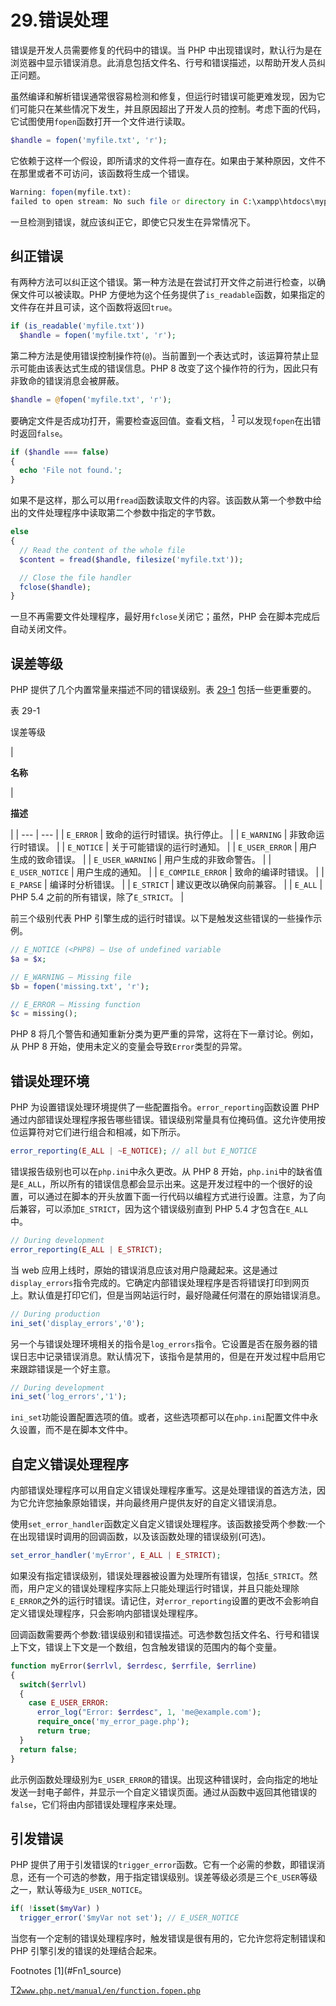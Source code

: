 # 29.错误处理

错误是开发人员需要修复的代码中的错误。当 PHP 中出现错误时，默认行为是在浏览器中显示错误消息。此消息包括文件名、行号和错误描述，以帮助开发人员纠正问题。

虽然编译和解析错误通常很容易检测和修复，但运行时错误可能更难发现，因为它们可能只在某些情况下发生，并且原因超出了开发人员的控制。考虑下面的代码，它试图使用`fopen`函数打开一个文件进行读取。

```php
$handle = fopen('myfile.txt', 'r');

```

它依赖于这样一个假设，即所请求的文件将一直存在。如果由于某种原因，文件不在那里或者不可访问，该函数将生成一个错误。

```php
Warning: fopen(myfile.txt):
failed to open stream: No such file or directory in C:\xampp\htdocs\mypage.php on line 2

```

一旦检测到错误，就应该纠正它，即使它只发生在异常情况下。

## 纠正错误

有两种方法可以纠正这个错误。第一种方法是在尝试打开文件之前进行检查，以确保文件可以被读取。PHP 方便地为这个任务提供了`is_readable`函数，如果指定的文件存在并且可读，这个函数将返回`true`。

```php
if (is_readable('myfile.txt'))
  $handle = fopen('myfile.txt', 'r');

```

第二种方法是使用错误控制操作符(`@`)。当前置到一个表达式时，该运算符禁止显示可能由该表达式生成的错误信息。PHP 8 改变了这个操作符的行为，因此只有非致命的错误消息会被屏蔽。

```php
$handle = @fopen('myfile.txt', 'r');

```

要确定文件是否成功打开，需要检查返回值。查看文档， <sup>[1](#Fn1)</sup> 可以发现`fopen`在出错时返回`false`。

```php
if ($handle === false)
{
  echo 'File not found.';
}

```

如果不是这样，那么可以用`fread`函数读取文件的内容。该函数从第一个参数中给出的文件处理程序中读取第二个参数中指定的字节数。

```php
else
{
  // Read the content of the whole file
  $content = fread($handle, filesize('myfile.txt'));

  // Close the file handler
  fclose($handle);
}

```

一旦不再需要文件处理程序，最好用`fclose`关闭它；虽然，PHP 会在脚本完成后自动关闭文件。

## 误差等级

PHP 提供了几个内置常量来描述不同的错误级别。表 [29-1](#Tab1) 包括一些更重要的。

表 29-1

误差等级

<colgroup><col class="tcol1 align-left"> <col class="tcol2 align-left"></colgroup> 
| 

**名称**

 | 

**描述**

 |
| --- | --- |
| `E_ERROR` | 致命的运行时错误。执行停止。 |
| `E_WARNING` | 非致命运行时错误。 |
| `E_NOTICE` | 关于可能错误的运行时通知。 |
| `E_USER_ERROR` | 用户生成的致命错误。 |
| `E_USER_WARNING` | 用户生成的非致命警告。 |
| `E_USER_NOTICE` | 用户生成的通知。 |
| `E_COMPILE_ERROR` | 致命的编译时错误。 |
| `E_PARSE` | 编译时分析错误。 |
| `E_STRICT` | 建议更改以确保向前兼容。 |
| `E_ALL` | PHP 5.4 之前的所有错误，除了`E_STRICT`。 |

前三个级别代表 PHP 引擎生成的运行时错误。以下是触发这些错误的一些操作示例。

```php
// E_NOTICE (<PHP8) – Use of undefined variable
$a = $x;

// E_WARNING – Missing file
$b = fopen('missing.txt', 'r');

// E_ERROR – Missing function
$c = missing();

```

PHP 8 将几个警告和通知重新分类为更严重的异常，这将在下一章讨论。例如，从 PHP 8 开始，使用未定义的变量会导致`Error`类型的异常。

## 错误处理环境

PHP 为设置错误处理环境提供了一些配置指令。`error_reporting`函数设置 PHP 通过内部错误处理程序报告哪些错误。错误级别常量具有位掩码值。这允许使用按位运算符对它们进行组合和相减，如下所示。

```php
error_reporting(E_ALL | ~E_NOTICE); // all but E_NOTICE

```

错误报告级别也可以在`php.ini`中永久更改。从 PHP 8 开始，`php.ini`中的缺省值是`E_ALL`，所以所有的错误信息都会显示出来。这是开发过程中的一个很好的设置，可以通过在脚本的开头放置下面一行代码以编程方式进行设置。注意，为了向后兼容，可以添加`E_STRICT`，因为这个错误级别直到 PHP 5.4 才包含在`E_ALL`中。

```php
// During development
error_reporting(E_ALL | E_STRICT);

```

当 web 应用上线时，原始的错误消息应该对用户隐藏起来。这是通过`display_errors`指令完成的。它确定内部错误处理程序是否将错误打印到网页上。默认值是打印它们，但是当网站运行时，最好隐藏任何潜在的原始错误消息。

```php
// During production
ini_set('display_errors','0');

```

另一个与错误处理环境相关的指令是`log_errors`指令。它设置是否在服务器的错误日志中记录错误消息。默认情况下，该指令是禁用的，但是在开发过程中启用它来跟踪错误是一个好主意。

```php
// During development
ini_set('log_errors','1');

```

`ini_set`功能设置配置选项的值。或者，这些选项都可以在`php.ini`配置文件中永久设置，而不是在脚本文件中。

## 自定义错误处理程序

内部错误处理程序可以用自定义错误处理程序重写。这是处理错误的首选方法，因为它允许您抽象原始错误，并向最终用户提供友好的自定义错误消息。

使用`set_error_handler`函数定义自定义错误处理程序。该函数接受两个参数:一个在出现错误时调用的回调函数，以及该函数处理的错误级别(可选)。

```php
set_error_handler('myError', E_ALL | E_STRICT);

```

如果没有指定错误级别，错误处理器被设置为处理所有错误，包括`E_STRICT`。然而，用户定义的错误处理程序实际上只能处理运行时错误，并且只能处理除`E_ERROR`之外的运行时错误。请记住，对`error_reporting`设置的更改不会影响自定义错误处理程序，只会影响内部错误处理程序。

回调函数需要两个参数:错误级别和错误描述。可选参数包括文件名、行号和错误上下文，错误上下文是一个数组，包含触发错误的范围内的每个变量。

```php
function myError($errlvl, $errdesc, $errfile, $errline)
{
  switch($errlvl)
  {
    case E_USER_ERROR:
      error_log("Error: $errdesc", 1, 'me@example.com');
      require_once('my_error_page.php');
      return true;
  }
  return false;
}

```

此示例函数处理级别为`E_USER_ERROR`的错误。出现这种错误时，会向指定的地址发送一封电子邮件，并显示一个自定义错误页面。通过从函数中返回其他错误的`false`，它们将由内部错误处理程序来处理。

## 引发错误

PHP 提供了用于引发错误的`trigger_error`函数。它有一个必需的参数，即错误消息，还有一个可选的参数，用于指定错误级别。误差等级必须是三个`E_USER`等级之一，默认等级为`E_USER_NOTICE`。

```php
if( !isset($myVar) )
  trigger_error('$myVar not set'); // E_USER_NOTICE

```

当您有一个定制的错误处理程序时，触发错误是很有用的，它允许您将定制错误和 PHP 引擎引发的错误的处理结合起来。

<aside aria-label="Footnotes" class="FootnoteSection" epub:type="footnotes">Footnotes [1](#Fn1_source)

[T2`www.php.net/manual/en/function.fopen.php`](http://www.php.net/manual/en/function.fopen.php)

 </aside>